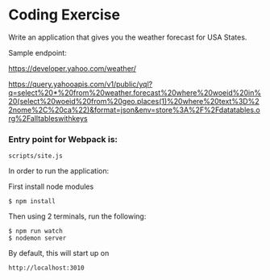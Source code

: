 # Coding Exercise

Write an application that gives you the weather forecast for USA States.

Sample endpoint:

https://developer.yahoo.com/weather/

https://query.yahooapis.com/v1/public/yql?q=select%20*%20from%20weather.forecast%20where%20woeid%20in%20(select%20woeid%20from%20geo.places(1)%20where%20text%3D%22nome%2C%20ca%22)&format=json&env=store%3A%2F%2Fdatatables.org%2Falltableswithkeys


### Entry point for Webpack is:

```
scripts/site.js
```

In order to run the application:

First install node modules

```
$ npm install
```

Then using 2 terminals, run the following:

```
$ npm run watch
$ nodemon server
```

By default, this will start up on

```
http://localhost:3010
```
